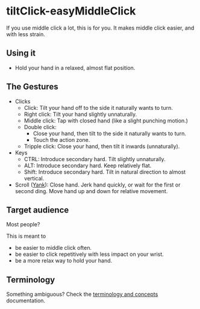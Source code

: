# tiltClick-easyMiddleClick

If you use middle click a lot, this is for you. It makes middle click easier, and with less strain.

## Using it

* Hold your hand in a relaxed, almost flat position.

## The Gestures

* Clicks
    * Click: Tilt your hand off to the side it naturally wants to turn.
    * Right click: Tilt your hand slightly unnaturally.
    * Middle click: Tap with closed hand (like a slight punching motion.)
    * Double click:
      * Close your hand, then tilt to the side it naturally wants to turn.
      * Touch the action zone.
    * Tripple click: Close your hand, then tilt it inwards (unnaturally).
* Keys <!-- (nice to haves) -->
    * CTRL: Introduce secondary hard. Tilt slightly unnaturally.
    * ALT: Introduce secondary hard. Keep relatively flat.
    * Shift: Introduce secondary hard. Tilt in natural direction to almost vertical.
* Scroll ([Yank](https://github.com/ksandom/handWavey/blob/main/docs/user/howTo/vnc.md)): Close hand. Jerk hand quickly, or wait for the first or second ding. Move hand up and down for relative movement.

## Target audience

Most people?

This is meant to

* be easier to middle click often.
* be easier to click repetitively with less impact on your wrist.
* be a more relax way to hold your hand.

## Terminology

Something ambiguous? Check the [terminology and concepts](https://github.com/ksandom/handWavey/blob/main/docs/terminologyAndConcepts.md) documentation.
